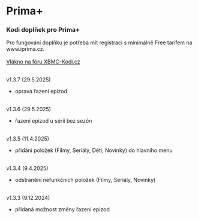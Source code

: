 <h1>Prima+</h1>
<p>
<h3>Kodi doplňek pro Prima+</h3>
<p>
Pro fungování doplňku je potřeba mít registraci s minimálně Free tarifem na www.iprima.cz.<br><br>
<a href="https://www.xbmc-kodi.cz/prima-+">Vlákno na fóru XBMC-Kodi.cz</a><br><br>

v1.3.7 (29.5.2025)<br>
- oprava řazení epizod<br><br>

v1.3.6 (29.5.2025)<br>
- řazení epizod u sérií bez sezón<br><br>

v1.3.5 (11.4.2025)<br>
- přidání položek (Filmy, Seriály, Děti, Novinky) do hlavního menu<br><br>

v1.3.4 (9.4.2025)<br>
- odstranění nefunkčních položek (Filmy, Seriály, Novinky)<br><br>

v1.3.3 (9.12.2024)<br>
- přidaná možnost změny řazení epizod<br><br>
</p>
